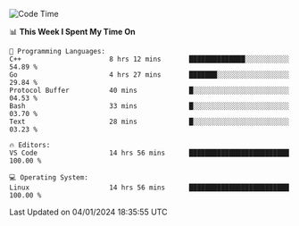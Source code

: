 
<!--START_SECTION:waka-->
![Code Time](http://img.shields.io/badge/Code%20Time-1%2C478%20hrs%2057%20mins-blue)

📊 **This Week I Spent My Time On** 

```text
💬 Programming Languages: 
C++                      8 hrs 12 mins       ██████████████░░░░░░░░░░░   54.89 % 
Go                       4 hrs 27 mins       ███████░░░░░░░░░░░░░░░░░░   29.84 % 
Protocol Buffer          40 mins             █░░░░░░░░░░░░░░░░░░░░░░░░   04.53 % 
Bash                     33 mins             █░░░░░░░░░░░░░░░░░░░░░░░░   03.70 % 
Text                     28 mins             █░░░░░░░░░░░░░░░░░░░░░░░░   03.23 % 

🔥 Editors: 
VS Code                  14 hrs 56 mins      █████████████████████████   100.00 % 

💻 Operating System: 
Linux                    14 hrs 56 mins      █████████████████████████   100.00 % 
```


 Last Updated on 04/01/2024 18:35:55 UTC
<!--END_SECTION:waka-->

